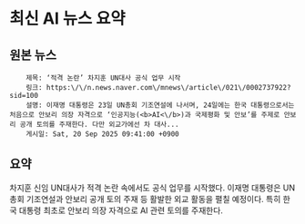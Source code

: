 # 최신 AI 뉴스 요약

## 원본 뉴스
		제목: ‘적격 논란’ 차지훈 UN대사 공식 업무 시작
		링크: https:\/\/n.news.naver.com\/mnews\/article\/021\/0002737922?sid=100
		설명: 이재명 대통령은 23일 UN총회 기조연설에 나서며, 24일에는 한국 대통령으로서는 처음으로 안보리 의장 자격으로 ‘인공지능(<b>AI<\/b>)과 국제평화 및 안보’를 주제로 안보리 공개 토의를 주재한다. 다만 외교가에선 차 대사... 
		게시일: Sat, 20 Sep 2025 09:41:00 +0900


## 요약
차지훈 신임 UN대사가 적격 논란 속에서도 공식 업무를 시작했다. 이재명 대통령은 UN총회 기조연설과 안보리 공개 토의 주재 등 활발한 외교 활동을 펼칠 예정이다. 특히 한국 대통령 최초로 안보리 의장 자격으로 AI 관련 토의를 주재한다.
